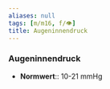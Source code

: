 ```yaml
---
aliases: null
tags: [m/m16, f/👁️]
title: Augeninnendruck
---
```

### Augeninnendruck
- **Normwert**:: 10-21 mmHg